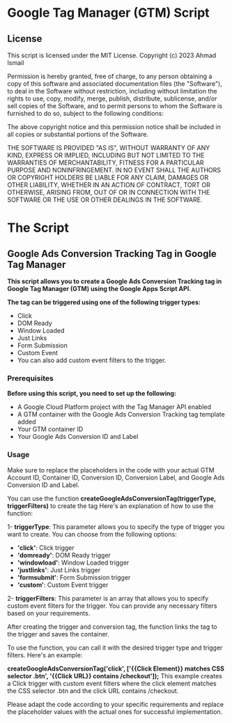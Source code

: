 #  Google Tag Manager (GTM) Script
## License
This script is licensed under the MIT License.
Copyright (c) 2023 Ahmad Ismail

Permission is hereby granted, free of charge, to any person obtaining a copy
of this software and associated documentation files (the "Software"), to deal
in the Software without restriction, including without limitation the rights
to use, copy, modify, merge, publish, distribute, sublicense, and/or sell
copies of the Software, and to permit persons to whom the Software is
furnished to do so, subject to the following conditions:

The above copyright notice and this permission notice shall be included in all
copies or substantial portions of the Software.

THE SOFTWARE IS PROVIDED "AS IS", WITHOUT WARRANTY OF ANY KIND, EXPRESS OR
IMPLIED, INCLUDING BUT NOT LIMITED TO THE WARRANTIES OF MERCHANTABILITY,
FITNESS FOR A PARTICULAR PURPOSE AND NONINFRINGEMENT. IN NO EVENT SHALL THE
AUTHORS OR COPYRIGHT HOLDERS BE LIABLE FOR ANY CLAIM, DAMAGES OR OTHER
LIABILITY, WHETHER IN AN ACTION OF CONTRACT, TORT OR OTHERWISE, ARISING FROM,
OUT OF OR IN CONNECTION WITH THE SOFTWARE OR THE USE OR OTHER DEALINGS IN THE
SOFTWARE.

# The Script

## Google Ads Conversion Tracking Tag in Google Tag Manager
**This script allows you to create a Google Ads Conversion Tracking tag in Google Tag Manager (GTM) using the Google Apps Script API.**

**The tag can be triggered using one of the following trigger types:**

- Click
- DOM Ready
- Window Loaded
- Just Links
- Form Submission
- Custom Event
- You can also add custom event filters to the trigger.

### Prerequisites
**Before using this script, you need to set up the following:**

- A Google Cloud Platform project with the Tag Manager API enabled
- A GTM container with the Google Ads Conversion Tracking tag template added
- Your GTM container ID
- Your Google Ads Conversion ID and Label

### Usage

Make sure to replace the placeholders in the code with your actual GTM Account ID, Container ID, Conversion ID, Conversion Label, and Google Ads Conversion ID and Label.

You can use the function **createGoogleAdsConversionTag(triggerType, triggerFilters)** to create the tag
Here's an explanation of how to use the function:

1- **triggerType**: This parameter allows you to specify the type of trigger you want to create. You can choose from the following options:

- **'click'**: Click trigger
- **'domready'**: DOM Ready trigger
- **'windowload'**: Window Loaded trigger
- **'justlinks'**: Just Links trigger
- **'formsubmit'**: Form Submission trigger
- **'custom'**: Custom Event trigger

2- **triggerFilters**: This parameter is an array that allows you to specify custom event filters for the trigger. You can provide any necessary filters based on your requirements.

  After creating the trigger and conversion tag, the function links the tag to the trigger and saves the container.

  To use the function, you can call it with the desired trigger type and trigger filters. Here's an example:
  
  **createGoogleAdsConversionTag('click', ['{{Click Element}} matches CSS selector .btn', '{{Click URL}} contains /checkout']);**
  This example creates a Click trigger with custom event filters where the click element matches the CSS selector .btn and the click     URL contains /checkout.

Please adapt the code according to your specific requirements and replace the placeholder values with the actual ones for successful   implementation.
